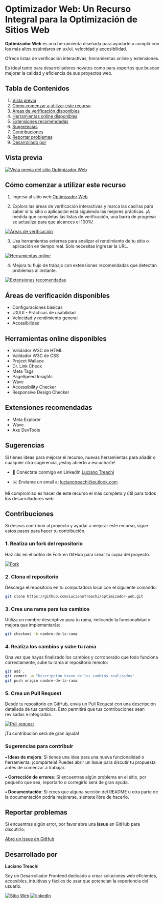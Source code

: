# Optimizador Web: Un Recurso Integral para la Optimización de Sitios Web

**Optimizador Web** es una herramienta diseñada para ayudarte a cumplir con los más altos estándares en ux/ui, velocidad y accesibilidad.

Ofrece listas de verificación interactivas, herramientas online y extensiones.

Es ideal tanto para desarrolladores novatos como para expertos que buscan mejorar la calidad y eficiencia de sus proyectos web.

## Tabla de Contenidos

1. [Vista previa](#vista-previa)
2. [Cómo comenzar a utilizar este recurso](#cómo-comenzar-a-utilizar-este-recurso)
3. [Áreas de verificación disponibles](#áreas-de-verificación-disponibles)
4. [Herramientas online disponibles](#herramientas-online-disponibles)
5. [Extensiones recomendadas](#extensiones-recomendadas)
6. [Sugerencias](#sugerencias)
7. [Contribuciones](#contribuciones)
8. [Reportar problemas](#reportar-problemas)
9. [Desarrollado por](#desarrollado-por)

## Vista previa

[![Vista previa del sitio Optimizador Web](https://i.postimg.cc/05LHPBBJ/website.png)](https://postimg.cc/K4D55JFZ)

## Cómo comenzar a utilizar este recurso

1. Ingresa al sitio web [Optimizador Web](https://optimizadorweb.site/)

2. Explora las áreas de verificación interactivas y marca las casillas para saber si tu sitio
   o aplicación está siguiendo las mejores prácticas. ¡A medida que completas las listas de verificación, una barra de progreso se actualiza para que alcances el 100%!

[![Áreas de verificación](https://i.postimg.cc/VLB808v9/areas.jpg)](https://postimg.cc/6y3SFFdT)

3. Usa herramientas externas para analizar el rendimiento de tu sitio o aplicación en tiempo real. Solo necesitas ingresar la URL.

[![Herramientas online](https://i.postimg.cc/F1X92h39/sites.jpg)](https://postimg.cc/0KZRSRV3)

4. Mejora tu flujo de trabajo con extensiones recomendadas que detectan problemas al instante.

[![Extensiones recomendadas](https://i.postimg.cc/QMSG4k1F/extensions.jpg)](https://postimg.cc/066BrStv)

## Áreas de verificación disponibles

- Configuraciones básicas
- UX/UI - Prácticas de usabilidad
- Velocidad y rendimiento general
- Accesibilidad

## Herramientas online disponibles

- Validador W3C de HTML
- Validador W3C de CSS
- Project Wallace
- Dr. Link Check
- Meta Tags
- PageSpeed Insights
- Wave
- Accessibility Checker
- Responsive Design Checker

## Extensiones recomendadas

- Meta Explorer
- Wave
- Axe DevTools

## Sugerencias

Si tienes ideas para mejorar el recurso, nuevas herramientas para añadir o cualquier otra sugerencia, ¡estoy abierto a escucharte!

- 🔗 Conéctate conmigo en LinkedIn [Luciano Treachi](https://www.linkedin.com/in/luciano-treachi/)

- ✉️ Envíame un email a: [lucianotreachi@outlook.com](mailto:lucianotreachi@outlook.com)

Mi compromiso es hacer de este recurso el más completo y útil para todos los desarrolladores web.

## Contribuciones

Si deseas contribuir al proyecto y ayudar a mejorar este recurso, sigue estos pasos para hacer tu contribución.

### 1. Realiza un fork del repositorio

Haz clic en el botón de Fork en GitHub para crear tu copia del proyecto.

[![Fork](https://i.postimg.cc/9FR1kYXF/Fork.png)](https://postimg.cc/VdwjrMb3)

### 2. Clona el repositorio

Descarga el repositorio en tu computadora local con el siguiente comando:

```bash
git clone https://github.com/LucianoTreachi/optimizador-web.git
```

### 3. Crea una rama para tus cambios

Utiliza un nombre descriptivo para tu rama, indicando la funcionalidad o mejora que implementarás:

```bash
git checkout -b nombre-de-la-rama
```

### 4. Realiza los cambios y sube tu rama

Una vez que hayas finalizado los cambios y corroborado que todo funciona correctamente, sube tu rama al repositorio remoto:

```bash
git add .
git commit -m "Descripción breve de los cambios realizados"
git push origin nombre-de-la-rama
```

### 5. Crea un Pull Request

Desde tu repositorio en GitHub, envía un Pull Request con una descripción detallada de tus cambios. Esto permitirá que tus contribuciones sean revisadas e integradas.

[![Pull request](https://i.postimg.cc/s2VY3YzW/pr.png)](https://postimg.cc/fVrtK0JW)

¡Tu contribución será de gran ayuda!

### Sugerencias para contribuir

**• Ideas de mejora**: Si tienes una idea para una nueva funcionalidad o herramienta, ¡compártela! Puedes abrir un Issue para discutir tu propuesta antes de comenzar a trabajar.

**• Corrección de errores**: Si encuentras algún problema en el sitio, por pequeño que sea, reportarlo o corregirlo será de gran ayuda.

**• Documentación**: Si crees que alguna sección del README u otra parte de la documentación podría mejorarse, siéntete libre de hacerlo.

## Reportar problemas

Si encuentras algún error, por favor abre una **issue** en GitHub para discutirlo:

[Abre un Issue en GitHub](https://github.com/LucianoTreachi/optimizador-web/issues)

## Desarrollado por

**Luciano Treachi**

Soy un Desarrollador Frontend dedicado a crear soluciones web eficientes, accesibles, intuitivas y fáciles de usar que potencian la experiencia del usuario.

[![Sitio Web](https://img.shields.io/badge/Sitio_Web-black?style=for-the-badge&logoColor=white)](https://lucianotreachi.website/)
[![linkedIn](https://img.shields.io/badge/LinkedIn-0077B5?style=for-the-badge&logoColor=white)](https://www.linkedin.com/in/luciano-treachi/)
